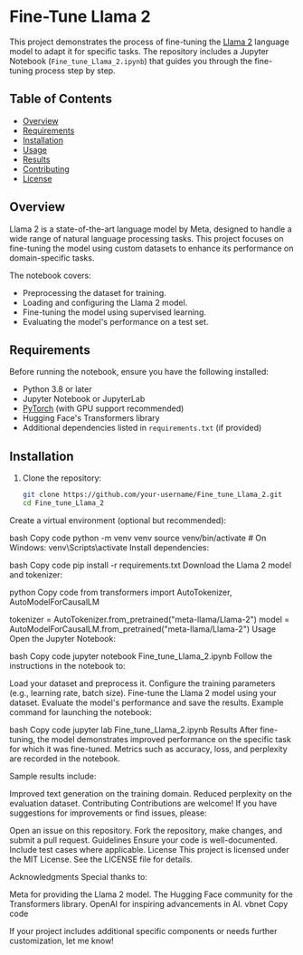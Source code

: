 # Fine-Tune Llama 2

This project demonstrates the process of fine-tuning the [Llama 2](https://huggingface.co/meta-llama) language model to adapt it for specific tasks. The repository includes a Jupyter Notebook (`Fine_tune_Llama_2.ipynb`) that guides you through the fine-tuning process step by step.

## Table of Contents

- [Overview](#overview)
- [Requirements](#requirements)
- [Installation](#installation)
- [Usage](#usage)
- [Results](#results)
- [Contributing](#contributing)
- [License](#license)

## Overview

Llama 2 is a state-of-the-art language model by Meta, designed to handle a wide range of natural language processing tasks. This project focuses on fine-tuning the model using custom datasets to enhance its performance on domain-specific tasks.

The notebook covers:
- Preprocessing the dataset for training.
- Loading and configuring the Llama 2 model.
- Fine-tuning the model using supervised learning.
- Evaluating the model's performance on a test set.

## Requirements

Before running the notebook, ensure you have the following installed:

- Python 3.8 or later
- Jupyter Notebook or JupyterLab
- [PyTorch](https://pytorch.org/) (with GPU support recommended)
- Hugging Face's Transformers library
- Additional dependencies listed in `requirements.txt` (if provided)

## Installation

1. Clone the repository:
   ```bash
   git clone https://github.com/your-username/Fine_tune_Llama_2.git
   cd Fine_tune_Llama_2
Create a virtual environment (optional but recommended):

bash
Copy code
python -m venv venv
source venv/bin/activate   # On Windows: venv\Scripts\activate
Install dependencies:

bash
Copy code
pip install -r requirements.txt
Download the Llama 2 model and tokenizer:

python
Copy code
from transformers import AutoTokenizer, AutoModelForCausalLM

tokenizer = AutoTokenizer.from_pretrained("meta-llama/Llama-2")
model = AutoModelForCausalLM.from_pretrained("meta-llama/Llama-2")
Usage
Open the Jupyter Notebook:

bash
Copy code
jupyter notebook Fine_tune_Llama_2.ipynb
Follow the instructions in the notebook to:

Load your dataset and preprocess it.
Configure the training parameters (e.g., learning rate, batch size).
Fine-tune the Llama 2 model using your dataset.
Evaluate the model's performance and save the results.
Example command for launching the notebook:

bash
Copy code
jupyter lab Fine_tune_Llama_2.ipynb
Results
After fine-tuning, the model demonstrates improved performance on the specific task for which it was fine-tuned. Metrics such as accuracy, loss, and perplexity are recorded in the notebook.

Sample results include:

Improved text generation on the training domain.
Reduced perplexity on the evaluation dataset.
Contributing
Contributions are welcome! If you have suggestions for improvements or find issues, please:

Open an issue on this repository.
Fork the repository, make changes, and submit a pull request.
Guidelines
Ensure your code is well-documented.
Include test cases where applicable.
License
This project is licensed under the MIT License. See the LICENSE file for details.

Acknowledgments
Special thanks to:

Meta for providing the Llama 2 model.
The Hugging Face community for the Transformers library.
OpenAI for inspiring advancements in AI.
vbnet
Copy code

If your project includes additional specific components or needs further customization, let me know!











